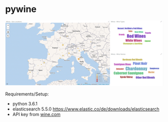 # pywine

![Wine regions in Europe](pictures/wine_regions_europe.PNG)

Requirements/Setup:
* python 3.6.1
* elasticsearch 5.5.0 https://www.elastic.co/de/downloads/elasticsearch
* API key from [wine.com](https://api.wine.com)
